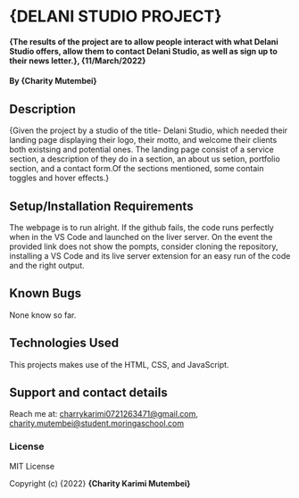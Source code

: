 # {DELANI STUDIO PROJECT}
#### {The results of the project are to allow people interact with what Delani Studio offers, allow them to contact Delani Studio, as well as sign up to their news letter.}, {11/March/2022}
#### By **{Charity Mutembei}**
## Description
{Given the project by a studio of the title- Delani Studio, which needed their landing page displaying their logo, their motto, and welcome their clients both existsing and potential ones. 
The landing page consist of a service section, a description of they do in a section, an about us setion, portfolio section, and a contact form.Of the sections mentioned, some contain toggles and hover effects.}
## Setup/Installation Requirements
The webpage is to run alright. If the github fails, the code runs perfectly when in the VS Code and launched on the liver server. 
On the event the provided link does not show the pompts, consider cloning the repository, installing a VS Code and its live server extension for an easy run of the code and the right output. 
## Known Bugs
 None know so far. 
## Technologies Used
This projects makes use of the HTML, CSS, and JavaScript. 
## Support and contact details
Reach me at:
charrykarimi0721263471@gmail.com, 
charity.mutembei@student.moringaschool.com
### License
MIT License

Copyright (c) {2022} **{Charity Karimi Mutembei}**